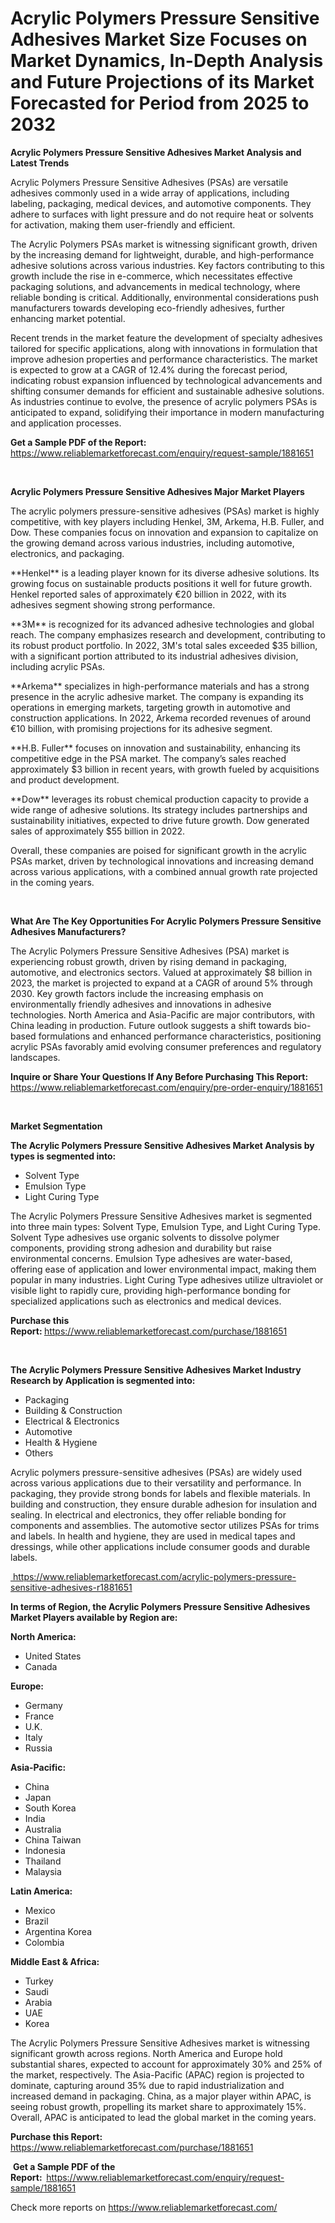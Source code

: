 <p><h1>Acrylic Polymers Pressure Sensitive Adhesives Market Size Focuses on Market Dynamics, In-Depth Analysis and Future Projections of its Market Forecasted for Period from 2025 to 2032</h1></p><p><strong>Acrylic Polymers Pressure Sensitive Adhesives Market Analysis and Latest Trends</strong></p>
<p><p>Acrylic Polymers Pressure Sensitive Adhesives (PSAs) are versatile adhesives commonly used in a wide array of applications, including labeling, packaging, medical devices, and automotive components. They adhere to surfaces with light pressure and do not require heat or solvents for activation, making them user-friendly and efficient.</p><p>The Acrylic Polymers PSAs market is witnessing significant growth, driven by the increasing demand for lightweight, durable, and high-performance adhesive solutions across various industries. Key factors contributing to this growth include the rise in e-commerce, which necessitates effective packaging solutions, and advancements in medical technology, where reliable bonding is critical. Additionally, environmental considerations push manufacturers towards developing eco-friendly adhesives, further enhancing market potential.</p><p>Recent trends in the market feature the development of specialty adhesives tailored for specific applications, along with innovations in formulation that improve adhesion properties and performance characteristics. The market is expected to grow at a CAGR of 12.4% during the forecast period, indicating robust expansion influenced by technological advancements and shifting consumer demands for efficient and sustainable adhesive solutions. As industries continue to evolve, the presence of acrylic polymers PSAs is anticipated to expand, solidifying their importance in modern manufacturing and application processes.</p></p>
<p><strong>Get a Sample PDF of the Report:&nbsp;</strong> <a href="https://www.reliablemarketforecast.com/enquiry/request-sample/1881651?utm_campaign=3122&utm_medium=2&utm_source=Github&utm_content=ia&utm_term=03042025&utm_id=acrylic-polymers-pressure-sensitive-adhesives">https://www.reliablemarketforecast.com/enquiry/request-sample/1881651</a></p>
<p>&nbsp;</p>
<p><strong>Acrylic Polymers Pressure Sensitive Adhesives Major Market Players</strong></p>
<p><p>The acrylic polymers pressure-sensitive adhesives (PSAs) market is highly competitive, with key players including Henkel, 3M, Arkema, H.B. Fuller, and Dow. These companies focus on innovation and expansion to capitalize on the growing demand across various industries, including automotive, electronics, and packaging.</p><p>**Henkel** is a leading player known for its diverse adhesive solutions. Its growing focus on sustainable products positions it well for future growth. Henkel reported sales of approximately €20 billion in 2022, with its adhesives segment showing strong performance.</p><p>**3M** is recognized for its advanced adhesive technologies and global reach. The company emphasizes research and development, contributing to its robust product portfolio. In 2022, 3M's total sales exceeded $35 billion, with a significant portion attributed to its industrial adhesives division, including acrylic PSAs.</p><p>**Arkema** specializes in high-performance materials and has a strong presence in the acrylic adhesive market. The company is expanding its operations in emerging markets, targeting growth in automotive and construction applications. In 2022, Arkema recorded revenues of around €10 billion, with promising projections for its adhesive segment.</p><p>**H.B. Fuller** focuses on innovation and sustainability, enhancing its competitive edge in the PSA market. The company’s sales reached approximately $3 billion in recent years, with growth fueled by acquisitions and product development.</p><p>**Dow** leverages its robust chemical production capacity to provide a wide range of adhesive solutions. Its strategy includes partnerships and sustainability initiatives, expected to drive future growth. Dow generated sales of approximately $55 billion in 2022.</p><p>Overall, these companies are poised for significant growth in the acrylic PSAs market, driven by technological innovations and increasing demand across various applications, with a combined annual growth rate projected in the coming years.</p></p>
<p>&nbsp;</p>
<p><strong>What Are The Key Opportunities For Acrylic Polymers Pressure Sensitive Adhesives Manufacturers?</strong></p>
<p><p>The Acrylic Polymers Pressure Sensitive Adhesives (PSA) market is experiencing robust growth, driven by rising demand in packaging, automotive, and electronics sectors. Valued at approximately $8 billion in 2023, the market is projected to expand at a CAGR of around 5% through 2030. Key growth factors include the increasing emphasis on environmentally friendly adhesives and innovations in adhesive technologies. North America and Asia-Pacific are major contributors, with China leading in production. Future outlook suggests a shift towards bio-based formulations and enhanced performance characteristics, positioning acrylic PSAs favorably amid evolving consumer preferences and regulatory landscapes.</p></p>
<p><strong>Inquire or Share Your Questions If Any Before Purchasing This Report:</strong> <a href="https://www.reliablemarketforecast.com/enquiry/pre-order-enquiry/1881651?utm_campaign=3122&utm_medium=2&utm_source=Github&utm_content=ia&utm_term=03042025&utm_id=acrylic-polymers-pressure-sensitive-adhesives">https://www.reliablemarketforecast.com/enquiry/pre-order-enquiry/1881651</a></p>
<p>&nbsp;</p>
<p><strong>Market Segmentation</strong></p>
<p><strong>The Acrylic Polymers Pressure Sensitive Adhesives Market Analysis by types is segmented into:</strong></p>
<p><ul><li>Solvent Type</li><li>Emulsion Type</li><li>Light Curing Type</li></ul></p>
<p><p>The Acrylic Polymers Pressure Sensitive Adhesives market is segmented into three main types: Solvent Type, Emulsion Type, and Light Curing Type. Solvent Type adhesives use organic solvents to dissolve polymer components, providing strong adhesion and durability but raise environmental concerns. Emulsion Type adhesives are water-based, offering ease of application and lower environmental impact, making them popular in many industries. Light Curing Type adhesives utilize ultraviolet or visible light to rapidly cure, providing high-performance bonding for specialized applications such as electronics and medical devices.</p></p>
<p><strong>Purchase this Report:&nbsp;</strong><a href="https://www.reliablemarketforecast.com/purchase/1881651?utm_campaign=3122&utm_medium=2&utm_source=Github&utm_content=ia&utm_term=03042025&utm_id=acrylic-polymers-pressure-sensitive-adhesives">https://www.reliablemarketforecast.com/purchase/1881651</a></p>
<p>&nbsp;</p>
<p><strong>The Acrylic Polymers Pressure Sensitive Adhesives Market Industry Research by Application is segmented into:</strong></p>
<p><ul><li>Packaging</li><li>Building & Construction</li><li>Electrical & Electronics</li><li>Automotive</li><li>Health & Hygiene</li><li>Others</li></ul></p>
<p><p>Acrylic polymers pressure-sensitive adhesives (PSAs) are widely used across various applications due to their versatility and performance. In packaging, they provide strong bonds for labels and flexible materials. In building and construction, they ensure durable adhesion for insulation and sealing. In electrical and electronics, they offer reliable bonding for components and assemblies. The automotive sector utilizes PSAs for trims and labels. In health and hygiene, they are used in medical tapes and dressings, while other applications include consumer goods and durable labels.</p></p>
<p><a href="https://www.reliablemarketforecast.com/acrylic-polymers-pressure-sensitive-adhesives-r1881651?utm_campaign=3122&utm_medium=2&utm_source=Github&utm_content=ia&utm_term=03042025&utm_id=acrylic-polymers-pressure-sensitive-adhesives">&nbsp;https://www.reliablemarketforecast.com/acrylic-polymers-pressure-sensitive-adhesives-r1881651</a></p>
<p><strong>In terms of Region, the Acrylic Polymers Pressure Sensitive Adhesives Market Players available by Region are:</strong></p>
<p>
    <p> <strong> North America: </strong>
        <ul>
            <li>United States</li>
            <li>Canada</li>
        </ul>
        </p> 
    <p> <strong> Europe: </strong>
        <ul>
            <li>Germany</li>
            <li>France</li>
            <li>U.K.</li>
            <li>Italy</li>
            <li>Russia</li>
        </ul>
        </p> 
    <p> <strong> Asia-Pacific: </strong>
        <ul>
            <li>China</li>
            <li>Japan</li>
            <li>South Korea</li>
            <li>India</li>
            <li>Australia</li>
            <li>China Taiwan</li>
            <li>Indonesia</li>
            <li>Thailand</li>
            <li>Malaysia</li>
        </ul>
        </p> 
    <p> <strong> Latin America: </strong>
        <ul>
            <li>Mexico</li>
            <li>Brazil</li>
            <li>Argentina Korea</li>
            <li>Colombia</li>
        </ul>
        </p> 
    <p> <strong> Middle East & Africa: </strong>
        <ul>
            <li>Turkey</li>
            <li>Saudi</li>
            <li>Arabia</li>
            <li>UAE</li>
            <li>Korea</li>
        </ul>
    </p>
    </p>
<p><p>The Acrylic Polymers Pressure Sensitive Adhesives market is witnessing significant growth across regions. North America and Europe hold substantial shares, expected to account for approximately 30% and 25% of the market, respectively. The Asia-Pacific (APAC) region is projected to dominate, capturing around 35% due to rapid industrialization and increased demand in packaging. China, as a major player within APAC, is seeing robust growth, propelling its market share to approximately 15%. Overall, APAC is anticipated to lead the global market in the coming years.</p></p>
<p><strong>Purchase this Report: </strong><a href="https://www.reliablemarketforecast.com/purchase/1881651?utm_campaign=3122&utm_medium=2&utm_source=Github&utm_content=ia&utm_term=03042025&utm_id=acrylic-polymers-pressure-sensitive-adhesives">https://www.reliablemarketforecast.com/purchase/1881651</a></p>
<p>&nbsp;<strong>Get a Sample PDF of the Report:&nbsp;&nbsp;</strong><a href="https://www.reliablemarketforecast.com/enquiry/request-sample/1881651?utm_campaign=3122&utm_medium=2&utm_source=Github&utm_content=ia&utm_term=03042025&utm_id=acrylic-polymers-pressure-sensitive-adhesives">https://www.reliablemarketforecast.com/enquiry/request-sample/1881651</a></p>
<p><strong></strong></p>
<p>Check more reports on <a href="https://www.reliablemarketforecast.com/?utm_campaign=3122&utm_medium=2&utm_source=Github&utm_content=ia&utm_term=03042025&utm_id=acrylic-polymers-pressure-sensitive-adhesives">https://www.reliablemarketforecast.com/</a></p>